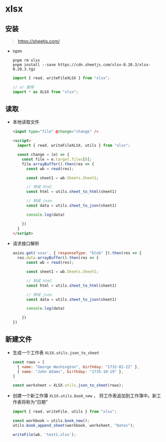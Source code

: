 # xlsx

## 安装

>https://sheetjs.com/

+ npm

  ```shell
  pnpm rm xlsx
  pnpm install --save https://cdn.sheetjs.com/xlsx-0.20.3/xlsx-0.20.3.tgz
  ```

  ```js
  import { read, writeFileXLSX } from "xlsx";

  // or 推荐
  import * as XLSX from "xlsx";
  ```

## 读取

+ 本地读取文件

  ```html
  <input type="file" @change="change" />

  <script>
    import { read, writeFileXLSX, utils } from "xlsx";

    const change = (e) => {
      const file = e.target.files[0];
      file.arrayBuffer().then(res => {
        const wb = read(res);

        const sheet1 = wb.Sheets.Sheet1;

        // 转成 html
        const html = utils.sheet_to_html(sheet1)

        // 转成 json
        const data = utils.sheet_to_json(sheet1)

        console.log(data)

      })
    }
  </script>
  ```

+ 请求接口解析

  ```js
  axios.get('xxxx', { responseType: "blob" }).then(res => {
    res.data.arrayBuffer().then(res => {
        const wb = read(res);

        const sheet1 = wb.Sheets.Sheet1;

        // 转成 html
        const html = utils.sheet_to_html(sheet1)

        // 转成 json
        const data = utils.sheet_to_json(sheet1)

        console.log(data)

      })
  })
  ```

## 新建文件

+ 生成一个工作表 `XLSX.utils.json_to_sheet`

  ```js
  const rows = [
    { name: "George Washington", birthday: "1732-02-22" },
    { name: "John Adams", birthday: "1735-10-19" },
  ]

  const worksheet = XLSX.utils.json_to_sheet(rows);
  ```

+ 创建一个新工作簿 `XLSX.utils.book_new` ， 将工作表追加到工作簿中。新工作表将称为“日期”

  ```js
  import { read, writeFile, utils } from "xlsx";

  const workbook = utils.book_new();
  utils.book_append_sheet(workbook, worksheet, "Dates");

  writeFile(wb, 'test1.xlsx');
  ```
